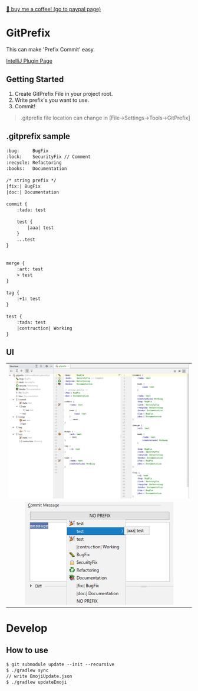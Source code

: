 [:tada: buy me a coffee! (go to paypal page)](https://paypal.me/syuchan1005)

# GitPrefix
This can make 'Prefix Commit' easy.

[IntelliJ Plugin Page](https://plugins.jetbrains.com/plugin/9725-emojiprefix)

## Getting Started
1. Create GitPrefix File in your project root.
2. Write prefix's you want to use.
3. Commit!

> .gitprefix file location can change in [File->Settings->Tools->GitPrefix]

## .gitprefix sample
```
:bug:     BugFix
:lock:    SecurityFix // Comment
:recycle: Refactoring
:books:   Documentation

/* string prefix */
|fix:| BugFix
|doc:| Documentation

commit {
    :tada: test

    test {
        |aaa| test
    }
    ...test
}


merge {
    :art: test
    > test
}

tag {
    :+1: test
}

test {
    :tada: test
    |contruction| Working
}
```

## UI
||
|:--:|
|![Editor](screenshot/file.png)|
|![CommitMessage](screenshot/commit.png)|


# Develop
## How to use
```
$ git submodule update --init --recursive
$ ./gradlew sync
// write EmojiUpdate.json
$ ./gradlew updateEmoji
```
